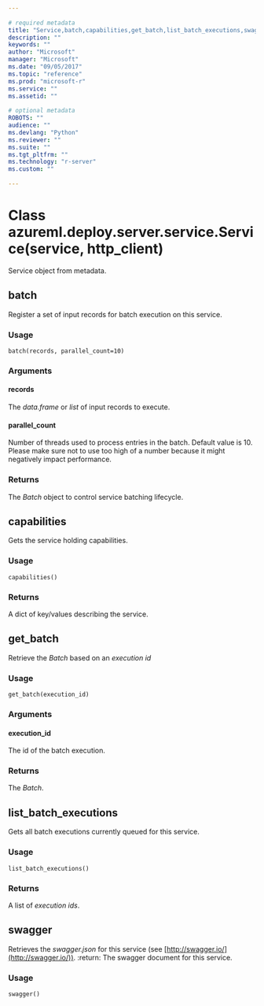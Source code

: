 ```yaml
--- 
 
# required metadata 
title: "Service,batch,capabilities,get_batch,list_batch_executions,swagger: " 
description: "" 
keywords: "" 
author: "Microsoft" 
manager: "Microsoft" 
ms.date: "09/05/2017" 
ms.topic: "reference" 
ms.prod: "microsoft-r" 
ms.service: "" 
ms.assetid: "" 
 
# optional metadata 
ROBOTS: "" 
audience: "" 
ms.devlang: "Python" 
ms.reviewer: "" 
ms.suite: "" 
ms.tgt_pltfrm: "" 
ms.technology: "r-server" 
ms.custom: "" 
 
---
```


# Class azureml.deploy.server.service.Service(service, http_client)


Service object from metadata.



## batch





Register a set of input records for batch execution on this service.

### Usage

`batch(records, parallel_count=10)`

### Arguments


#### records

The *data.frame* or *list* of
input records to execute.


#### parallel_count

Number of threads used to process entries in
the batch. Default value is 10. Please make sure not to use too
high of a number because it might negatively impact performance.


### Returns

The *Batch* object to control service batching
lifecycle.



## capabilities





Gets the service holding capabilities.

### Usage

`capabilities()`

### Returns

A dict of key/values describing the service.



## get_batch





Retrieve the *Batch* based on an *execution id*

### Usage
`get_batch(execution_id)`

### Arguments


#### execution_id

The id of the batch execution.


### Returns

The *Batch*.



## list_batch_executions





Gets all batch executions currently queued for this service.

### Usage

`list_batch_executions()`

### Returns

A list of *execution ids*.



## swagger





Retrieves the *swagger.json* for this service (see [http://swagger.io/](http://swagger.io/)).
:return: The swagger document for this service.

### Usage
`swagger()`
